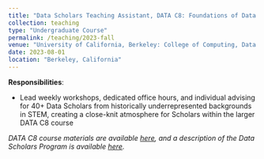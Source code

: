 ```yaml
---
title: "Data Scholars Teaching Assistant, DATA C8: Foundations of Data Science (_Fall 2023_)"
collection: teaching
type: "Undergraduate Course"
permalink: /teaching/2023-fall
venue: "University of California, Berkeley: College of Computing, Data Science, and Society (CDSS)"
date: 2023-08-01
location: "Berkeley, California"
---
```


__Responsibilities__:
- Lead weekly workshops, dedicated office hours, and individual advising for 40+ Data Scholars from historically underrepresented backgrounds in STEM, creating a close-knit atmosphere for Scholars within the larger DATA C8 course

_DATA C8 course materials are available [here](http://www.data8.org/fa23/), and a description of the Data Scholars Program is available [here](https://data.berkeley.edu/academics/campus-resources/data-scholars)._
